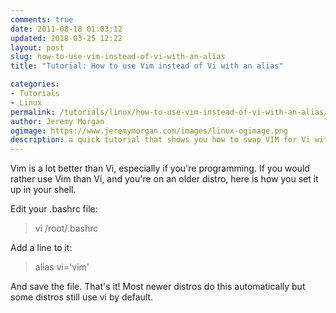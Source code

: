```yaml
---
comments: true
date: 2011-08-18 01:03:12
updated: 2018-03-25 12:22
layout: post
slug: how-to-use-vim-instead-of-vi-with-an-alias
title: "Tutorial: How to use Vim instead of Vi with an alias"

categories:
- Tutorials
- Linux
permalink: /tutorials/linux/how-to-use-vim-instead-of-vi-with-an-alias/
author: Jeremy Morgan
ogimage: https://www.jeremymorgan.com/images/linux-ogimage.png
description: a quick tutorial that shows you how to swap VIM for Vi with a single line. 
---
```



Vim is a lot better than Vi, especially if you're programming. If you would rather use Vim than Vi, and you're on an older distro, here is how you set it up in your shell.

Edit your .bashrc file:

> vi /root/.bashrc

Add a line to it:

> alias vi='vim'

And save the file. That's it! Most newer distros do this automatically but some distros still use vi by default.